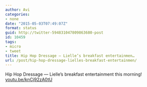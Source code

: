 ```yaml
---
author: Avi
categories:
- none
date: "2015-05-03T07:49:07Z"
format: status
guid: http://twitter-594831047809863680-post
id: 10459
tags:
- micro
- tweet
title: Hip Hop Dressage — Lielle’s breakfast entertainmen…
url: /post/hip-hop-dressage-lielles-breakfast-entertainmen/
---
```

Hip Hop Dressage — Lielle’s breakfast entertainment this morning! [youtu.be/knCj92zA0tU](http://youtu.be/knCj92zA0tU)
